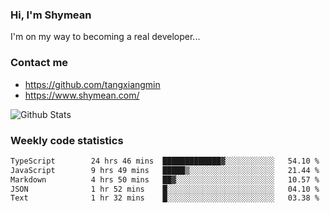 ### Hi, I'm Shymean

I'm on my way to becoming a real developer...

### Contact me

- <https://github.com/tangxiangmin>
- <https://www.shymean.com/>

![Github Stats](https://github-readme-stats.vercel.app/api?username=tangxiangmin&show_icons=true&theme=dark)


###  Weekly code statistics

<!--START_SECTION:waka-->

```txt
TypeScript        24 hrs 46 mins  █████████████▓░░░░░░░░░░░   54.10 %
JavaScript        9 hrs 49 mins   █████▒░░░░░░░░░░░░░░░░░░░   21.44 %
Markdown          4 hrs 50 mins   ██▓░░░░░░░░░░░░░░░░░░░░░░   10.57 %
JSON              1 hr 52 mins    █░░░░░░░░░░░░░░░░░░░░░░░░   04.10 %
Text              1 hr 32 mins    █░░░░░░░░░░░░░░░░░░░░░░░░   03.38 %
```

<!--END_SECTION:waka-->